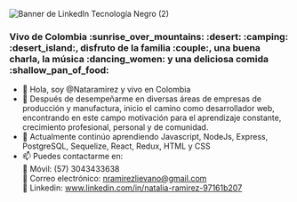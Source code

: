 ![Banner de LinkedIn Tecnología Negro (2)](https://user-images.githubusercontent.com/83674618/137836631-f4fb232f-7323-4327-b855-a2abc830c471.png)
<h3>Vivo de Colombia :sunrise_over_mountains: :desert: :camping: :desert_island:, disfruto de la familia :couple:, una buena charla, la música :dancing_women: y una deliciosa comida :shallow_pan_of_food: </h3>

- 👋 Hola, soy @Nataramirez y vivo en Colombia 
- 👀 Después de desempeñarme en diversas áreas de empresas de producción y manufactura, inicio el camino como desarrollador web, encontrando en este campo motivación para el aprendizaje constante, crecimiento profesional, personal y de comunidad.
- 🌱  Actualmente continúo aprendiendo  Javascript, NodeJs, Express,  PostgreSQL, Sequelize,  React, Redux,  HTML y CSS
- 📫 Puedes contactarme en:  
        📱 Móvil: (57) 3043433638      
        📧 Correo electrónico: nramirezlievano@gmail.com          
        🔗 Linkedin: www.linkedin.com/in/natalia-ramirez-97161b207   



<!---
Nataramirez/Nataramirez is a ✨ special ✨ repository because its `README.md` (this file) appears on your GitHub profile.
You can click the Preview link to take a look at your changes.
--->
